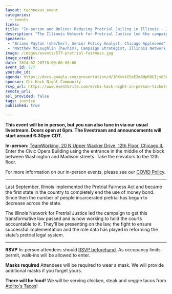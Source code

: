 ```yaml
---
layout: technexus_event
categories:
  - events
links: 
title: "In-person and Online: Reducing Pretrial Jailing in Illinois - Implementing the Pretrial Fairness Act"
description: "The Illinois Network for Pretrial Justice led the campaign to get the Illinois Pretrial Fairness Act law passed and is now working to hold the courts accountable to it. They’ll be presenting on the law, the fight to ensure successful implementation and the role data has played in reforming the state’s pretrial legal system."
speakers:
 - "Briana Payton (she/her), Senior Policy Analyst, Chicago Appleseed"
 - "Matthew McLoughlin (he/him), Campaign Strategist, Illinois Network for Pretrial Justice" 
image: /images/events/577-pretrial-fairness.jpg
image_credit: 
date: 2024-02-20T18:00:00-06:00
event_id: 577
youtube_id: 
agenda: https://docs.google.com/presentation/d/1RKxvkI5eE2mBHpROUIjs83Aeh9-DnUATEUSDPDuCADc/edit#slide=id.g121c7120608_0_0
sponsor: Chi Hack Night Community
rsvp_url: https://www.eventbrite.com/e/chi-hack-night-in-person-tickets-655380890887
remote_url: 
asl_provided: false
tags: justice
published: true

---
```


**This event will be in person, but you can also tune in via our usual livestream. Doors open at 6pm. The livestream and announcements will start around 6:30pm CDT.**

**In-person:** <a href='https://www.google.com/maps/place/TechNexus+Venture+Collaborative/@41.8835673,-87.6394085,17z/data=!3m1!4b1!4m5!3m4!1s0x880e2d5be57f04c5:0xa87e47e177660090!8m2!3d41.8835673!4d-87.6372198'>TeamWorking, 20 N Upper Wacker Drive, 12th Floor, Chicago IL</a>. Enter the Civic Opera Building using the entrance in the middle of the block between Washington and Madison streets. Take the elevators to the 12th floor.

For more information on our in-person events, please see our [COVID Policy](/blog/2022/09/09/our-covid-19-policy.html). 

---

Last September, Illinois implemented the Pretrial Fairness Act and became the first state in the country to completely end the use of money bond. Since then the number of people incarcerated pretrial has begun to decrease across the state. 

The Illinois Network for Pretrial Justice led the campaign to get this transformative law passed and is now working to hold the courts accountable to it. They’ll be presenting on the law, the fight to ensure successful implementation and the role data has played in reforming the state’s pretrial legal system. 

---

**RSVP** In-person attendees should [RSVP beforehand]({{page.rsvp_url}}). As occupancy limits permit, walk-ins will be allowed to enter.

**Masks required** Attendees will be required to wear a mask. We will provide additional masks if you forget yours.

**There will be food!** We will be serving chicken, steak and veggie tacos from [Atolito's Tacos](https://atolito.com/restaurant/625/Atolito)!
